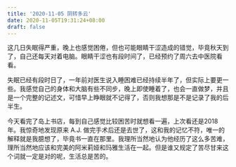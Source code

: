 ```yaml
---
title: '2020-11-05 阴转多云'
date: 2020-11-05T19:31:24+08:00
draft: false
---
```


这几日失眠得严重，晚上也感觉困倦，但也可能眼睛干涩造成的错觉，毕竟秋天到了，自己还每天对着电脑。眼睛干涩也有段时间了，已经预约了周六去中医院看看。

失眠已经有段时日了，一年前对医生说入睡困难已经持续半年了，但实际上要更一些。我感觉自己的身体和大脑有些不同步，晚上即使睡着了，也会一直做梦，并且是一个完整的记述文，可惜早上睁眼就不记得了，否则我想那是不是记录了我的后半生。

今天看完了岛上书店，每到自己感觉比较困苦时就想看一遍，上次看还是2018年。我惊奇地发现原来 A.J. 做完手术后还是去世了，这和我的记忆不符，唯一的解释就是我臆想了，毕竟书一直在那里。我理所当然地认为他经历了这么多苦难，理所当然地应该和完美的阿米莉娅和玛雅生活在一起。但是谁又规定了苦尽甘来这个词就一定是对的呢，生活总是苦的。
